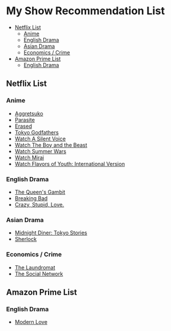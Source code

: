 # My Show Recommendation List

<!-- omit in toc -->
<!-- markdownlint-disable MD007 -->
* [Netflix List](#netflix-list)
  * [Anime](#anime)
  * [English Drama](#english-drama)
  * [Asian Drama](#asian-drama)
  * [Economics / Crime](#economics--crime)
* [Amazon Prime List](#amazon-prime-list)
  * [English Drama](#english-drama-1)
<!-- markdownlint-enable MD007 -->

## Netflix List

### Anime
  * [Aggretsuko](https://www.netflix.com/us/title/80198505)
  * [Parasite](https://www.netflix.com/us/title/81221938)
  * [Erased](https://www.netflix.com/us/title/80114225)
  * [Tokyo Godfathers](https://www.netflix.com/us/title/60034521)
  * [Watch A Silent Voice](https://www.netflix.com/jp-en/title/80223226)
  * [Watch The Boy and the Beast](https://www.netflix.com/jp-en/title/80063800)
  * [Watch Summer Wars](https://www.netflix.com/jp-en/title/70134425)
  * [Watch Mirai](https://www.netflix.com/jp-en/title/81004268)
  * [Watch Flavors of Youth: International Version](https://www.netflix.com/jp-en/title/80234491)

### English Drama
  * [The Queen's Gambit](https://www.netflix.com/us/title/80234304)
  * [Breaking Bad](https://www.netflix.com/us/title/70143836)
  * [Crazy, Stupid, Love.](https://www.netflix.com/us/title/70167068)

### Asian Drama
  * [Midnight Diner: Tokyo Stories](https://www.netflix.com/us/title/80113037)
  * [Sherlock](https://www.netflix.com/us/title/70202589)

### Economics / Crime
  * [The Laundromat](https://www.netflix.com/us/title/80994011)
  * [The Social Network](https://www.netflix.com/us/title/70132721)

## Amazon Prime List

### English Drama
  * [Modern Love](https://www.amazon.com/dp/B0875YB37B)
